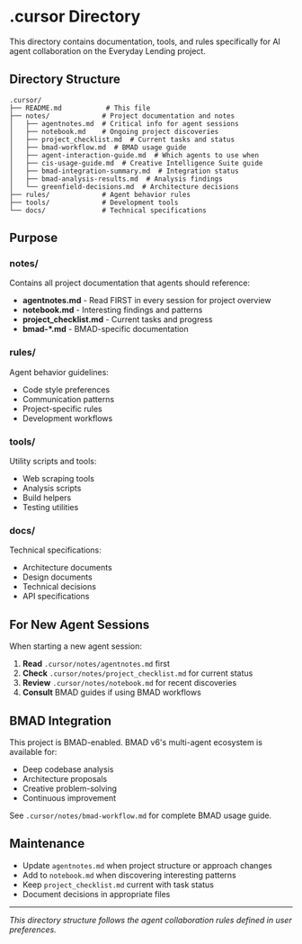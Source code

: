 # .cursor Directory

This directory contains documentation, tools, and rules specifically for AI agent collaboration on the Everyday Lending project.

## Directory Structure

```
.cursor/
├── README.md           # This file
├── notes/             # Project documentation and notes
│   ├── agentnotes.md  # Critical info for agent sessions
│   ├── notebook.md    # Ongoing project discoveries
│   ├── project_checklist.md  # Current tasks and status
│   ├── bmad-workflow.md  # BMAD usage guide
│   ├── agent-interaction-guide.md  # Which agents to use when
│   ├── cis-usage-guide.md  # Creative Intelligence Suite guide
│   ├── bmad-integration-summary.md  # Integration status
│   ├── bmad-analysis-results.md  # Analysis findings
│   └── greenfield-decisions.md  # Architecture decisions
├── rules/             # Agent behavior rules
├── tools/             # Development tools
└── docs/              # Technical specifications
```

## Purpose

### notes/
Contains all project documentation that agents should reference:
- **agentnotes.md** - Read FIRST in every session for project overview
- **notebook.md** - Interesting findings and patterns
- **project_checklist.md** - Current tasks and progress
- **bmad-*.md** - BMAD-specific documentation

### rules/
Agent behavior guidelines:
- Code style preferences
- Communication patterns
- Project-specific rules
- Development workflows

### tools/
Utility scripts and tools:
- Web scraping tools
- Analysis scripts
- Build helpers
- Testing utilities

### docs/
Technical specifications:
- Architecture documents
- Design documents
- Technical decisions
- API specifications

## For New Agent Sessions

When starting a new agent session:

1. **Read** `.cursor/notes/agentnotes.md` first
2. **Check** `.cursor/notes/project_checklist.md` for current status
3. **Review** `.cursor/notes/notebook.md` for recent discoveries
4. **Consult** BMAD guides if using BMAD workflows

## BMAD Integration

This project is BMAD-enabled. BMAD v6's multi-agent ecosystem is available for:
- Deep codebase analysis
- Architecture proposals
- Creative problem-solving
- Continuous improvement

See `.cursor/notes/bmad-workflow.md` for complete BMAD usage guide.

## Maintenance

- Update `agentnotes.md` when project structure or approach changes
- Add to `notebook.md` when discovering interesting patterns
- Keep `project_checklist.md` current with task status
- Document decisions in appropriate files

---

*This directory structure follows the agent collaboration rules defined in user preferences.*
